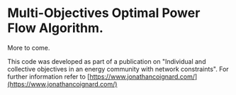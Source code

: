 # Multi-Objectives Optimal Power Flow Algorithm.

More to come.

This code was developed as part of a publication on "Individual and collective objectives in an energy community with network constraints". For further information refer to [https://www.jonathancoignard.com/](https://www.jonathancoignard.com/)
